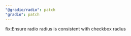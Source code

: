 ```yaml
---
"@gradio/radio": patch
"gradio": patch
---
```


fix:Ensure radio radius is consistent with checkbox radius
